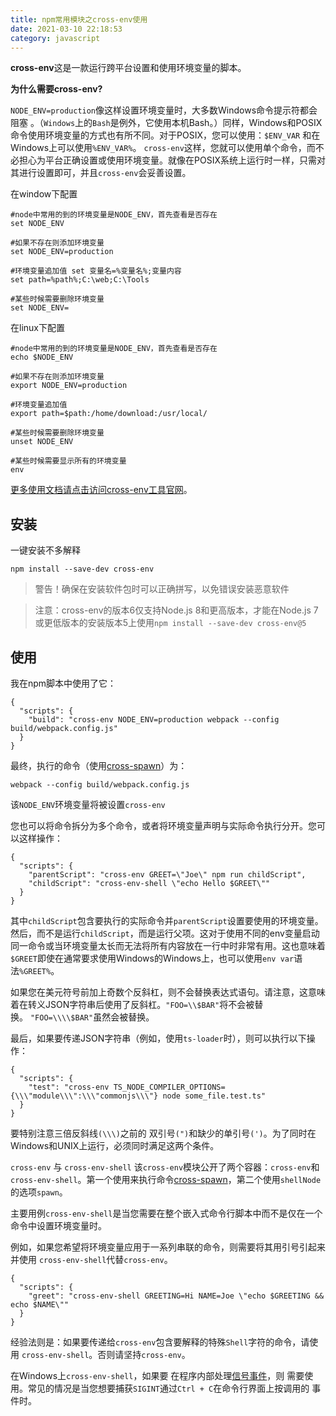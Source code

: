 ```yaml
---
title: npm常用模块之cross-env使用
date: 2021-03-10 22:18:53
category: javascript
---
```

**cross-env**这是一款运行跨平台设置和使用环境变量的脚本。

**为什么需要cross-env?**

`NODE_ENV=production`像这样设置环境变量时，大多数Windows命令提示符都会阻塞 。（`Windows`上的`Bash`是例外，它使用本机Bash。）同样，Windows和POSIX命令使用环境变量的方式也有所不同。对于POSIX，您可以使用：`$ENV_VAR` 和在Windows上可以使用`%ENV_VAR%`。
`cross-env`这样，您就可以使用单个命令，而不必担心为平台正确设置或使用环境变量。就像在POSIX系统上运行时一样，只需对其进行设置即可，并且`cross-env`会妥善设置。

在window下配置

```
#node中常用的到的环境变量是NODE_ENV，首先查看是否存在 
set NODE_ENV 

#如果不存在则添加环境变量 
set NODE_ENV=production 

#环境变量追加值 set 变量名=%变量名%;变量内容 
set path=%path%;C:\web;C:\Tools 

#某些时候需要删除环境变量 
set NODE_ENV=

```

在linux下配置

```
#node中常用的到的环境变量是NODE_ENV，首先查看是否存在
echo $NODE_ENV

#如果不存在则添加环境变量
export NODE_ENV=production

#环境变量追加值
export path=$path:/home/download:/usr/local/

#某些时候需要删除环境变量
unset NODE_ENV

#某些时候需要显示所有的环境变量
env

```

[更多使用文档请点击访问cross-env工具官网](https://www.npmjs.com/package/cross-env)。

## 安装

一键安装不多解释

```
npm install --save-dev cross-env

```

> 警告！确保在安装软件包时可以正确拼写，以免错误安装恶意软件

> 注意：cross-env的版本6仅支持Node.js 8和更高版本，才能在Node.js 7或更低版​​本的安装版本5上使用`npm install --save-dev cross-env@5`

## 使用

我在npm脚本中使用了它：

```
{
  "scripts": {
    "build": "cross-env NODE_ENV=production webpack --config build/webpack.config.js"
  }
}

```

最终，执行的命令（使用[cross-spawn](https://www.npmjs.com/package/cross-spawn)）为：

```
webpack --config build/webpack.config.js

```

该`NODE_ENV`环境变量将被设置`cross-env`

您也可以将命令拆分为多个命令，或者将环境变量声明与实际命令执行分开。您可以这样操作：

```
{
  "scripts": {
    "parentScript": "cross-env GREET=\"Joe\" npm run childScript",
    "childScript": "cross-env-shell \"echo Hello $GREET\""
  }
}

```

其中`childScript`包含要执行的实际命令并`parentScript`设置要使用的环境变量。然后，而不是运行`childScript`，而是运行父项。这对于使用不同的env变量启动同一命令或当环境变量太长而无法将所有内容放在一行中时非常有用。这也意味着`$GREET`即使在通常要求使用Windows的Windows上，也可以使用`env var`语法`%GREET%`。

如果您在美元符号前加上奇数个反斜杠，则不会替换表达式语句。请注意，这意味着在转义JSON字符串后使用了反斜杠。`"FOO=\\$BAR"`将不会被替换。 `"FOO=\\\\$BAR"`虽然会被替换。

最后，如果要传递JSON字符串（例如，使用`ts-loader`时），则可以执行以下操作：

```
{
  "scripts": {
    "test": "cross-env TS_NODE_COMPILER_OPTIONS={\\\"module\\\":\\\"commonjs\\\"} node some_file.test.ts"
  }
}

```

要特别注意三倍反斜线`(\\\)`之前的 双引号`(")`和缺少的单引号`(')`。为了同时在Windows和UNIX上运行，必须同时满足这两个条件。

`cross-env` 与 `cross-env-shell`
该`cross-env`模块公开了两个容器：`cross-env`和`cross-env-shell`。第一个使用来执行命令[cross-spawn](https://www.npmjs.com/package/cross-spawn)，第二个使用`shellNode`的选项`spawn`。

主要用例`cross-env-shell`是当您需要在整个嵌入式命令行脚本中而不是仅在一个命令中设置环境变量时。

例如，如果您希望将环境变量应用于一系列串联的命令，则需要将其用引号引起来并使用 `cross-env-shell`代替`cross-env`。

```
{
  "scripts": {
    "greet": "cross-env-shell GREETING=Hi NAME=Joe \"echo $GREETING && echo $NAME\""
  }
}

```

经验法则是：如果要传递给`cross-env`包含要解释的特殊`Shell`字符的命令，请使用 `cross-env-shell`。否则请坚持`cross-env`。

在Windows上`cross-env-shell`，如果要 在程序内部处理[信号事件](https://nodejs.org/api/process.html#process_signal_events)，则 需要使用。常见的情况是当您想要捕获`SIGINT`通过`Ctrl + C`在命令行界面上按调用的 事件时。
